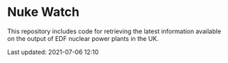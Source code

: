 # Nuke Watch

This repository includes code for retrieving the latest information available on the output of EDF nuclear power plants in the UK.

Last updated: 2021-07-06 12:10